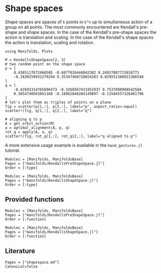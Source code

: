 # Shape spaces

Shape spaces are spaces of ``k`` points in ``ℝ^n`` up to simultaneous action of a group on all points.
The most commonly encountered are Kendall's pre-shape and shape spaces.
In the case of the Kendall's pre-shape spaces the action is translation and scaling.
In the case of the Kendall's shape spaces the action is translation, scaling and rotation.

```@example
using Manifolds, Plots

M = KendallsShapeSpace(2, 3)
# two random point on the shape space
p = [
    0.4385117672460505 -0.6877826444042382 0.24927087715818771
    -0.3830259932279294 0.35347460720654283 0.029551386021386548
]
q = [
    -0.42693314765896473 -0.3268567431952937 0.7537898908542584
    0.3054740561061169 -0.18962848284149897 -0.11584557326461796
]
# let's plot them as triples of points on a plane
fig = scatter(p[1,:], p[2,:], label="p", aspect_ratio=:equal)
scatter!(fig, q[1,:], q[2,:], label="q")

# aligning q to p
A = get_orbit_action(M)
a = optimal_alignment(A, p, q)
rot_q = apply(A, a, q)
scatter!(fig, rot_q[1,:], rot_q[2,:], label="q aligned to p")
```

A more extensive usage example is available in the `hand_gestures.jl` tutorial.

```@autodocs
Modules = [Manifolds, ManifoldsBase]
Pages = ["manifolds/KendallsPreShapeSpace.jl"]
Order = [:type]
```

```@autodocs
Modules = [Manifolds, ManifoldsBase]
Pages = ["manifolds/KendallsShapeSpace.jl"]
Order = [:type]
```

## Provided functions

```@autodocs
Modules = [Manifolds, ManifoldsBase]
Pages = ["manifolds/KendallsPreShapeSpace.jl"]
Order = [:function]
```

```@autodocs
Modules = [Manifolds, ManifoldsBase]
Pages = ["manifolds/KendallsShapeSpace.jl"]
Order = [:function]
```

## Literature

```@bibliography
Pages = ["shapespace.md"]
Canonical=false
```

